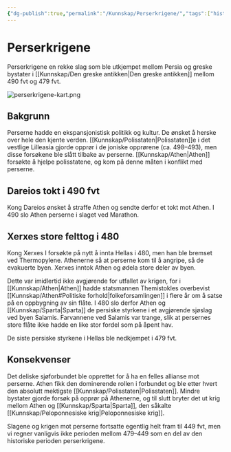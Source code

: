```yaml
---
{"dg-publish":true,"permalink":"/Kunnskap/Perserkrigene/","tags":["historie"]}
---
```


# Perserkrigene
Perserkrigene en rekke slag som ble utkjempet mellom Persia og greske bystater i [[Kunnskap/Den greske antikken\|Den greske antikken]] mellom 490 fvt og 479 fvt.

![perserkrigene-kart.png](/img/user/_resources/perserkrigene-kart.png)

## Bakgrunn
Perserne hadde en ekspansjonistisk politikk og kultur. De ønsket å herske over hele den kjente verden. [[Kunnskap/Polisstaten\|Polisstaten]]e i det vestlige Lilleasia gjorde opprør i de joniske opprørene (ca. 498–493), men disse forsøkene ble slått tilbake av perserne. [[Kunnskap/Athen\|Athen]] forsøkte å hjelpe polisstatene, og kom på denne måten i konflikt med perserne.

## Dareios tokt i 490 fvt
Kong Dareios ønsket å straffe Athen og sendte derfor et tokt mot Athen. I 490 slo Athen perserne i slaget ved Marathon. 

## Xerxes store felttog i 480
Kong Xerxes I forsøkte på nytt å innta Hellas i 480, men han ble bremset ved Thermopylene. Athenerne så at perserne kom til å angripe, så de evakuerte byen. Xerxes inntok Athen og ødela store deler av byen.

Dette var imidlertid ikke avgjørende for utfallet av krigen, for i [[Kunnskap/Athen\|Athen]] hadde statsmannen Themistokles overbevist [[Kunnskap/Athen#Politiske forhold\|folkeforsamlingen]] i flere år om å satse på en oppbygning av sin flåte. I 480 slo derfor Athen og [[Kunnskap/Sparta\|Sparta]] de persiske styrkene i et avgjørende sjøslag ved byen Salamis. Farvannene ved Salamis var trange, slik at persernes store flåte ikke hadde en like stor fordel som på åpent hav. 

De siste persiske styrkene i Hellas ble nedkjempet i 479 fvt.

## Konsekvenser
Det deliske sjøforbundet ble opprettet for å ha en felles allianse mot perserne. Athen fikk den dominerende rollen i forbundet og ble etter hvert den absolutt mektigste [[Kunnskap/Polisstaten\|Polisstaten]]. Mindre bystater gjorde forsøk på opprør på Athenerne, og til slutt bryter det ut krig mellom Athen og [[Kunnskap/Sparta\|Sparta]], den såkalte [[Kunnskap/Peloponnesiske krig\|Peloponnesiske krig]].

Slagene og krigen mot perserne fortsatte egentlig helt fram til 449 fvt, men vi regner vanligvis ikke perioden mellom 479–449 som en del av den historiske perioden perserkrigene.
